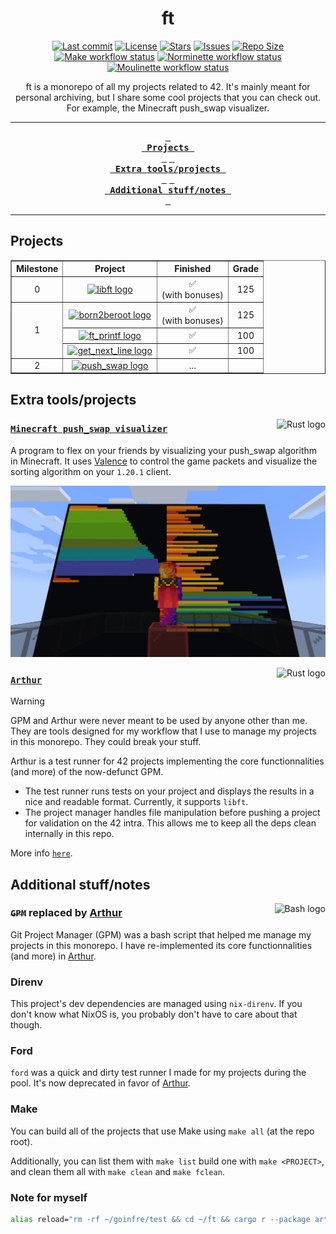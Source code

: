 <div align="center">
    <h1>ft</h1>
</div>

<div align="center">
  <p>
    <a href="https://github.com/airone01/ft/pulse"><img alt="Last commit" src="https://img.shields.io/github/last-commit/airone01/ft?style=flat-square&logo=starship&color=8bd5ca&logoColor=D9E0EE&labelColor=302D41"/></a>
    <a href="https://github.com/airone01/ft/blob/main/LICENSE"><img alt="License" src="https://img.shields.io/github/license/airone01/ft?style=flat-square&logo=unlicense&color=ee999f&logoColor=D9E0EE&labelColor=302D41" /></a>
    <a href="https://github.com/airone01/ft/stargazers"><img alt="Stars" src="https://img.shields.io/github/stars/airone01/ft?style=flat-square&logo=githubsponsors&color=c69ff5&logoColor=D9E0EE&labelColor=302D41" /></a>
    <a href="https://github.com/airone01/ft/issues"><img alt="Issues" src="https://img.shields.io/github/issues/airone01/ft?style=flat-square&logo=bilibili&color=F5E0DC&logoColor=D9E0EE&labelColor=302D41" /></a>
    <a href="https://github.com/airone01/ft"><img alt="Repo Size" src="https://img.shields.io/github/repo-size/airone01/ft?color=%23DDB6F2&label=SIZE&logo=codesandbox&style=flat-square&logoColor=D9E0EE&labelColor=302D41" /></a><br />
    <a href="https://github.com/airone01/ft/actions/workflows/make.yml"><img alt="Make workflow status" src="https://img.shields.io/github/actions/workflow/status/airone01/ft/make.yml?style=flat-square&logo=github&logoColor=D9E0EE&labelColor=302D41" /></a>
    <a href="https://github.com/airone01/ft/actions/workflows/norminette.yml"><img alt="Norminette workflow status" src="https://img.shields.io/github/actions/workflow/status/airone01/ft/norminette.yml?style=flat-square&logo=github&logoColor=D9E0EE&labelColor=302D41" /></a>
    <a href="https://github.com/airone01/ft/actions/workflows/moulinette.yml"><img alt="Moulinette workflow status" src="https://img.shields.io/github/actions/workflow/status/airone01/ft/moulinette.yml?style=flat-square&logo=github&logoColor=D9E0EE&labelColor=302D41" /></a>
  </p>
</div>

<div align="center">
  <a>
    ft is a monorepo of all my projects related to 42. It's mainly meant for personal archiving, but I share some cool projects that you can check out. For example, the Minecraft push_swap visualizer.
  </a>
</div>

---

<div align="center"><p>

[Projects]: #projects
[Extra tools/projects]: #extra-toolsprojects
[Additional stuff/notes]: #additional-stuffnotes

**[<kbd> <br> Projects <br> </kbd>][Projects]**
**[<kbd> <br> Extra tools/projects <br> </kbd>][Extra tools/projects]**
**[<kbd> <br> Additional stuff/notes <br> </kbd>][Additional stuff/notes]**

</p></div>

---

## Projects

<table border="1" align="center">
  <thead>
    <tr>
      <th><strong>Milestone</strong></th>
      <th><strong>Project</strong></th>
      <th><strong>Finished</strong></th>
      <th><strong>Grade</strong></th>
    </tr>
  </thead>
  <tbody>
    <tr align="center">
      <td>0</td>
      <td><a href="/milestone-0-libft/README.md"><img src="https://github.com/ayogun/42-project-badges/raw/main/badges/libftm.png" alt="libft logo"></a></td>
      <td>✅ <br> (with bonuses)</td>
      <td>125</td>
    </tr>
    <tr align="center">
      <td rowspan="3">1</td>
      <td><a href="/milestone-1-born2beroot/README.md"><img src="https://github.com/ayogun/42-project-badges/raw/main/badges/born2berootm.png" alt="born2beroot logo"></a></td>
      <td>✅ <br> (with bonuses)</td>
      <td>125</td>
    </tr>
    <tr align="center">
      <td><a href="/milestone-1-ft_printf/README.md"><img src="https://github.com/ayogun/42-project-badges/raw/main/badges/ft_printfe.png" alt="ft_printf logo"></a></td>
      <td>✅</td>
      <td>100</td>
    </tr>
    <tr align="center">
      <td><a href="/milestone-1-get_next_line/README.md"><img src="https://github.com/ayogun/42-project-badges/raw/main/badges/get_next_linee.png" alt="get_next_line logo"></a></td>
      <td>✅</td>
      <td>100</td>
    </tr>
    <tr align="center">
      <td>2</td>
      <td><a href="/milestone-2-push_swap/README.md"><img src="https://github.com/ayogun/42-project-badges/raw/main/badges/push_swapn.png" alt="push_swap logo"></a></td>
      <td>...</td>
      <td></td>
    </tr>
  </tbody>
</table>

## Extra tools/projects

<img alt="Rust logo" src="https://skillicons.dev/icons?i=rust" align="right" />

### [`Minecraft push_swap visualizer`](https://github.com/airone01/ft/tree/main/extra-push-swap-visualizer-minecraft)

A program to flex on your friends by visualizing your push_swap algorithm in Minecraft. It uses [Valence](https://valence.rs/) to control the game packets and visualize the sorting algorithm on your `1.20.1` client.

![In-game screenshot](/.github/assets/screenshot_1.webp)

<img alt="Rust logo" src="https://skillicons.dev/icons?i=rust" align="right" />

### [`Arthur`](/extra-arthur/README.md)

> [!WARNING]
> GPM and Arthur were never meant to be used by anyone other than me. They are tools designed for my workflow that I use to manage my projects in this monorepo.
> They could break your stuff.

Arthur is a test runner for 42 projects implementing the core functionnalities (and more) of the now-defunct GPM.
- The test runner runs tests on your project and displays the results in a nice and readable format. Currently, it supports `libft`.
- The project manager handles file manipulation before pushing a project for validation on the 42 intra. This allows me to keep all the deps clean internally in this repo.

More info [`here`](/extra-arthur/README.md).

## Additional stuff/notes

<img alt="Bash logo" src="https://skillicons.dev/icons?i=bash" align="right" />

### ~~`GPM`~~ replaced by [Arthur](#arthur)

Git Project Manager (GPM) was a bash script that helped me manage my projects in this monorepo.
I have re-implemented its core functionnalities (and more) in [Arthur](#arthur).

### Direnv

This project's dev dependencies are managed using `nix-direnv`. If you don't know what NixOS is, you probably don't have to care about that though.

### Ford

`ford` was a quick and dirty test runner I made for my projects during the pool. It's now deprecated in favor of [Arthur](#arthur).

### Make

You can build all of the projects that use Make using `make all` (at the repo root).

Additionally, you can list them with `make list` build one with `make <PROJECT>`, and clean them all with `make clean` and `make fclean`.

### Note for myself

```bash
alias reload="rm -rf ~/goinfre/test && cd ~/ft && cargo r --package arthur -- -vvv p s push_swap https://github.com/airone01/gpm-test && git clone https://github.com/airone01/gpm-test ~/goinfre/test && cd ~/goinfre/test && make all bonus"
```
